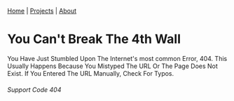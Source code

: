 [Home](/) | [Projects](/projects) | [About](/about)


# You Can't Break The 4th Wall
You Have Just Stumbled Upon The Internet's most common Error, 404.
This Usually Happens Because You Mistyped The URL Or The Page Does Not Exist.
If You Entered The URL Manually, Check For Typos.

###### Support Code 404